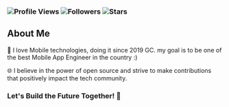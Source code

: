 <h3 align="left">

![Profile Views](https://komarev.com/ghpvc/?username=gemechis-elias&style=plastic&color=brightgreen&label=Profile+Views)
![Followers](https://img.shields.io/github/followers/gemechis-elias.svg?style=social&label=Follow)
![Stars](https://img.shields.io/github/stars/gemechis-elias.svg?color=blue&logo=github)

</h3>

## About Me

🚀 I love Mobile technologies, doing it since 2019 GC. my goal is to be one of the best Mobile App Engineer in the country :)

🌐 I believe in the power of open source and strive to make contributions that positively impact the tech community.

### Let's Build the Future Together! 🚀
